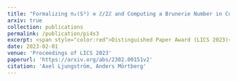 ```yaml
---
title: "Formalizing π₄(S³) ≅ ℤ/2ℤ and Computing a Brunerie Number in Cubical Agda"
arxiv: true
collection: publications
permalink: /publication/pi4s3
excerpt: <span style="color:red">Distinguished Paper Award (LICS 2023)</span>
date: 2023-02-01
venue: 'Proceedings of LICS 2023'
paperurl: 'https://arxiv.org/abs/2302.00151v2'
citation: 'Axel Ljungström, Anders Mörtberg'
---
```


